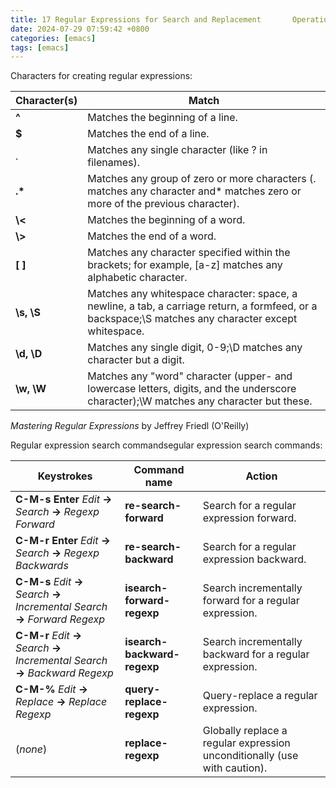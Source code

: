 ```yaml
---  
title: 17 Regular Expressions for Search and Replacement       Operation  
date: 2024-07-29 07:59:42 +0800  
categories: [emacs]  
tags: [emacs]  
--- 
```

Characters for creating regular expressions:


| **Character(s)** | **Match**                                                                                                                                             |
| ---------------- | ----------------------------------------------------------------------------------------------------------------------------------------------------- |
| **^**            | Matches the beginning of a line.                                                                                                                      |
| **\$**           | Matches the end of a line.                                                                                                                            |
| .                | Matches any single character (like ? in filenames).                                                                                                   |
| **.\***          | Matches any group of zero or more characters (. matches any character and\* matches zero or more of the previous character).                          |
| **\\<**          | Matches the beginning of a word.                                                                                                                      |
| **\\>**          | Matches the end of a word.                                                                                                                            |
| **[ ]**          | Matches any character specified within the brackets; for example, [a-z] matches any alphabetic character.                                             |
| **\\s, \\S**     | Matches any whitespace character: space, a newline, a tab, a carriage return, a formfeed, or a backspace;\\S matches any character except whitespace. |
| **\\d, \\D**     | Matches any single digit, 0-9;\\D matches any character but a digit.                                                                                  |
| **\\w, \\W**     | Matches any "word" character (upper- and lowercase letters, digits, and the underscore character);\\W matches any character but these.                |

*Mastering Regular Expressions* by Jeffrey Friedl (O'Reilly)

Regular expression search commandsegular expression search commands:


| **Keystrokes**                                                                        | **Command name**            | **Action**                                                                |
| ------------------------------------------------------------------------------------- | --------------------------- | ------------------------------------------------------------------------- |
| **C-M-s Enter** *Edit* **→** *Search* **→** *Regexp Forward*                        | **re-search-forward**       | Search for a regular expression forward.                                  |
| **C-M-r Enter** *Edit* **→** *Search* **→** *Regexp Backwards*                      | **re-search-backward**      | Search for a regular expression backward.                                 |
| **C-M-s** *Edit* **→** *Search* **→** *Incremental Search* **→** *Forward Regexp*  | **isearch-forward-regexp**  | Search incrementally forward for a regular expression.                    |
| **C-M-r** *Edit* **→** *Search* **→** *Incremental Search* **→** *Backward Regexp* | **isearch-backward-regexp** | Search incrementally backward for a regular expression.                   |
| **C-M-%** *Edit* **→** *Replace* **→** *Replace Regexp*                             | **query-replace-regexp**    | Query-replace a regular expression.                                       |
| (*none*)                                                                              | **replace-regexp**          | Globally replace a regular expression unconditionally (use with caution). |
